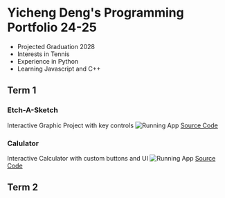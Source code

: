# Yicheng Deng's Programming Portfolio 24-25
* Projected Graduation 2028
* Interests in Tennis
* Experience in Python
* Learning Javascript and C++
## Term 1
### Etch-A-Sketch
Interactive Graphic Project with key controls
![Running App]()
[Source Code]()  


### Calulator
Interactive Calculator with custom buttons and UI
![Running App]()
[Source Code]()
## Term 2
